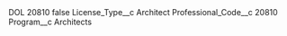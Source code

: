 <?xml version="1.0" encoding="UTF-8"?>
<CustomMetadata xmlns="http://soap.sforce.com/2006/04/metadata" xmlns:xsi="http://www.w3.org/2001/XMLSchema-instance" xmlns:xsd="http://www.w3.org/2001/XMLSchema">
    <label>DOL 20810</label>
    <protected>false</protected>
    <values>
        <field>License_Type__c</field>
        <value xsi:type="xsd:string">Architect</value>
    </values>
    <values>
        <field>Professional_Code__c</field>
        <value xsi:type="xsd:string">20810</value>
    </values>
    <values>
        <field>Program__c</field>
        <value xsi:type="xsd:string">Architects</value>
    </values>
</CustomMetadata>
